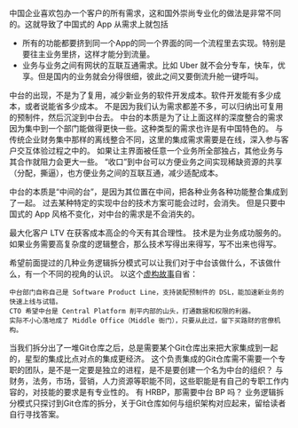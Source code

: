 中国企业喜欢包办一个客户的所有需求，这和国外崇尚专业化的做法是非常不同的。这就导致了中国式的 App 从需求上就包括

* 所有的功能都要挤到同一个App的同一个界面的同一个流程里去实现。特别是要往主业务里挤，这样才能分到流量。
* 业务与业务之间有网状的互联互通需求。比如 Uber 就不会分专车，快车，优享。但是国内的业务就会分得很细，彼此之间又要倒流升舱一键呼叫。

中台的出现，不是为了复用，减少新业务的软件开发成本。软件开发能有多少成本，或者说能省多少成本。
不是因为我们认为需求都差不多，可以归纳出可复用的预制件，然后沉淀到中台去。
中台的本质是为了让上面这样的深度整合的需求因为集中到一个部门能做得更快一些。这种类型的需求也许是有中国特色的。
与传统企业财务集中那样的离线整合不同，这里的集成需求需要是在线，深入参与客户交互体验过程之中的。
如果让主界面被任意一个业务所全部独占，其他业务与其合作就阻力会更大一些。
“收口”到中台可以方便业务之间实现稀缺资源的共享（分配，撕逼），也方便业务之间的互联互通，减少适配成本。

中台的本质是“中间的台”，是因为其位置在中间，把各种业务各种功能整合集成到了一起。
过去某种特定的实现中台的技术方案可能会过时，会消失。
但是只要中国式的 App 风格不变化，对中台的需求是不会消失的。

最大化客户 LTV 在获客成本高企的今天有其合理性。
技术是为业务成功服务的。如果业务需要高复杂度的逻辑整合，那么技术写得出来得写，写不出来也得写。

希望前面提过的几种业务逻辑拆分模式可以让我们对于中台该做什么，不该做什么，有一个不同的视角的认识。
以这个[虚构故事](https://zhuanlan.zhihu.com/p/82586450)自省：

```
中台部门自称自己是 Software Product Line，支持装配预制件的 DSL，能加速新业务的快速上线与试错。
CTO 希望中台是 Central Platform 削平内部的山头，打通数据和权限的利器。
实际不小心落地成了 Middle Office（Middle 衙门），只要从此过，留下买路财的官僚机构。
```

当我们拆分出了一堆Git仓库之后，总是需要某个Git仓库出来把大家集成到一起的，星型的集成比点对点的集成更经济。
这个负责集成的Git仓库需不需要一个专职的团队，是不是一定要是独立的进程，是不是要创建一个名为中台的组织？
与财务，法务，市场，营销，人力资源等职能不同，这些职能是有自己的专职工作内容的，对技能的要求是有专业性的。
有 HRBP，那需要中台 BP 吗？
业务逻辑拆分模式只探讨到Git仓库的拆分，关于Git仓库如何与组织架构对应起来，留给读者自行寻找答案。